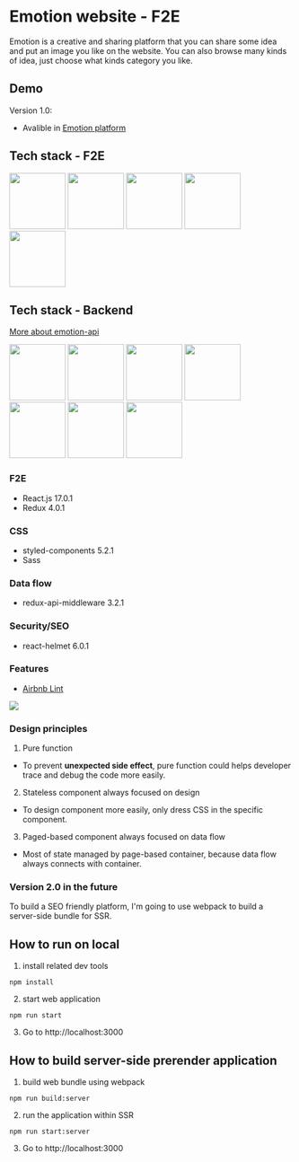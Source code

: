 # Emotion website - F2E
Emotion is a creative and sharing platform that you can share some idea and put an image you like on the website.
You can also browse many kinds of idea, just choose what kinds category you like.

## Demo
Version 1.0: 
- Avalible in [Emotion platform](http://emotion-app.yyisyou.tw/)

## Tech stack - F2E 
<p float="left" margin="10px">
  <img src="https://upload.wikimedia.org/wikipedia/commons/thumb/a/a7/React-icon.svg/1200px-React-icon.svg.png" height="100px"> 
  <img src="https://raw.githubusercontent.com/styled-components/brand/master/styled-components.png" height="100px">
  <img src="https://sass-lang.com/assets/img/logos/logo-b6e1ef6e.svg" height="100px">  
  <img src="https://avatars.githubusercontent.com/u/10717820?s=400&v=4" height="100px">
  <img src="https://magiclen.org/wp-content/uploads/2019/06/webpack.png" height="100px">
</p>

## Tech stack - Backend 
[More about emotion-api](https://github.com/yangyangisyou/emotion-api)
<p float="left" margin="10px">
  <img src="https://miro.medium.com/max/568/1*NVCQ4tTrPoAYDAkXCTFe8A.png" height="100px"> 
  <img src="https://miro.medium.com/max/640/0*6qOgnDDBnPDiANOY.png" height="100px">
  <img src="https://upload.wikimedia.org/wikipedia/commons/thumb/d/d9/Node.js_logo.svg/1200px-Node.js_logo.svg.png"height="100px">  
  <img src="https://expressjs.com/images/express-facebook-share.png" height="100px">
  <img src="https://upload.wikimedia.org/wikipedia/commons/thumb/7/72/Pixabay-logo-new.svg/1200px-Pixabay-logo-new.svg.png" height="100px">
  <img src="https://thepracticaldev.s3.amazonaws.com/i/c29t9uc8roz8g9rddbqs.png" height="100px">
  <img src="https://upload.wikimedia.org/wikipedia/commons/a/ab/Swagger-logo.png"height="100px">
</p>

### F2E
* React.js 17.0.1  
* Redux 4.0.1

### CSS
* styled-components 5.2.1  
* Sass

### Data flow
* redux-api-middleware 3.2.1

### Security/SEO
* react-helmet 6.0.1

### Features
* [Airbnb Lint](https://github.com/airbnb/javascript)  
<img src="https://i.imgur.com/A2XaNqc.png"> 

### Design principles
1. Pure function
  - To prevent **unexpected side effect**, pure function could helps developer trace and debug the code more easily. 
2. Stateless component always focused on design
  - To design component more easily, only dress CSS in the specific component. 
3. Paged-based component always focused on data flow
  - Most of state managed by page-based container, because data flow always connects with container.

### Version 2.0 in the future
To build a SEO friendly platform, I'm going to use webpack to build a server-side bundle for SSR.
 
## How to run on local
1. install related dev tools
```
npm install
```

2. start web application  
```
npm run start
```
3. Go to http://localhost:3000

## How to build server-side prerender application
1. build web bundle using webpack
```
npm run build:server
```

2. run the application within SSR
```
npm run start:server
```
3. Go to http://localhost:3000



